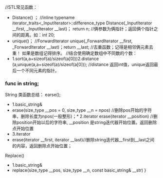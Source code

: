 //STL常见函数：  
* Distance() ；	//inline typename iterator_traits<_InputIterator>::difference_type Distance(_InputIterator __first, _InputIterator __last)； return n; //俩参数为俩指针；返回俩个指针之间的距离。如：int 20; 
* unique()；	//ForwardIterator     unique(_ForwardIterator __first, _ForwardIterator __last)；return __last; //去重函数；记得是相邻俩元素去重！ 如果是数组记得排序。
//结合使用确定数组中不同数的个数：	
* 1.sort(a,a+sizeof(a)/sizeof(a[0]))2.distance (a,unique(a,a+sizeof(a)/sizeof(a[0]));  //distance 返回int值，unique返回最后一个不同元素的指针。

### func in string;
                                                                       
String 类函数总结：
earse();  
* 1.basic_string&       
* erase(size_type __pos = 0, size_type __n = npos) //删除pos开始的字符串，删除长度为npos(一般整形)；* 2.iterator
erase(iterator __position) //删除position开始以后的字符串, __position 是string迭代器开始位置。返回删除点开始位置
* 3.iterator
* erase(iterator __first, iterator __last)//删除string迭代器__first到__last之间的内容，返回删除点开始位置；
		
Replace()  
* 1.basic_string&
* replace(size_type __pos, size_type __n, const basic_string& __str)
}
